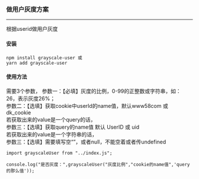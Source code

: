 ### 做用户灰度方案
---
根据userid做用户灰度

#### 安装
```
npm install grayscale-user 或
yarn add grayscale-user
```

#### 使用方法
需要3个参数，
参数一：【必填】灰度的比例，0-99的正整数或字符串，如： 26，表示灰度26%；  
参数二：【选填】获取cookie中userId的name值，默认www58com 或 dk_cookie  
若获取出来的value是一个query的话，  
参数三：【选填】获取query的name值 默认 UserID 或 uid  
若获取出来的value是一个字符串的话，  
参数三：【选填】需要填写空“”，或者null，不能空着或者传undefined  
```
import grayscaleUser from "../index.js";

console.log("是否灰度：",grayscaleUser("灰度比例","cookie的name值",'query的那么值'));
```

